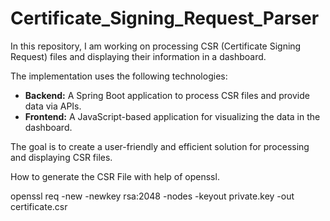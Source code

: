 # Certificate_Signing_Request_Parser
In this repository, I am working on processing CSR (Certificate Signing Request) files and displaying their information in a dashboard.  

The implementation uses the following technologies:  
- **Backend:** A Spring Boot application to process CSR files and provide data via APIs.  
- **Frontend:** A JavaScript-based application for visualizing the data in the dashboard.  

The goal is to create a user-friendly and efficient solution for processing and displaying CSR files.  

How to generate the CSR File with help of openssl. 

openssl req -new -newkey rsa:2048 -nodes -keyout private.key -out certificate.csr


